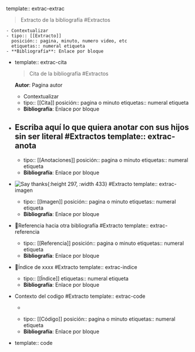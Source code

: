 template:: extrac-extrac
> Extracto de la bibliografía #Extractos

	- Contextualizar
	- tipo:: [[Extracto]]
	  posición:: pagina, minuto, numero video, etc
	  etiquetas:: numeral etiqueta
	- **Bibliografía**: Enlace por bloque
- template:: extrac-cita
  > Cita de la bibliografía #Extractos
  
  **Autor**: Pagina autor
	- Contextualizar
	- tipo:: [[Cita]]
	  posición:: pagina o minuto
	  etiquetas:: numeral etiqueta
	- **Bibliografía**: Enlace por bloque
- Escriba aquí lo que quiera anotar con sus hijos sin ser literal #Extractos
  template:: extrac-anota
	-
	- tipo:: [[Anotaciones]]
	  posición:: pagina o minuto
	  etiquetas:: numeral etiqueta
	- **Bibliografía**: Enlace por bloque
- ![Say thanks](../assets/hans-vivek-UiMkBvDQSAA-unsplash_1653331542106_0.jpg){:height 297, :width 433} #Extracto 
  template:: extrac-imagen
	- tipo:: [[Imagen]]
	  posición:: pagina o minuto
	  etiquetas:: numeral etiqueta
	- **Bibliografía**: Enlace por bloque
- 🔗Referencia hacia otra bibliografía #Extracto 
  template:: extrac-referencia
	- tipo:: [[Referencia]]
	  posición:: pagina o minuto
	  etiquetas:: numeral etiqueta
	- **Bibliografía**: Enlace por bloque
- 📂Índice de xxxx #Extracto 
  template:: extrac-indice
	- tipo:: [[Índice]]
	  etiquetas:: numeral etiqueta
	- **Bibliografía**: Enlace por bloque
- Contexto del codigo #Extracto
  template:: extrac-code
	- ```bash
	  ```
	- tipo:: [[Código]]
	  posición:: pagina o minuto
	  etiquetas:: numeral etiqueta
	- **Bibliografía**: Enlace por bloque
- template:: code
  ```txt
  ```